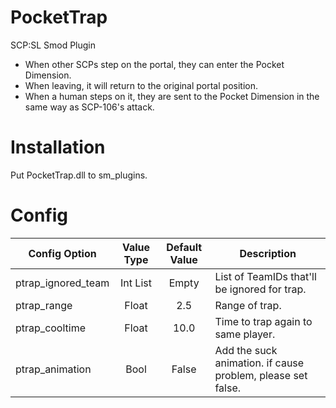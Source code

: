 # PocketTrap
SCP:SL Smod Plugin

* When other SCPs step on the portal, they can enter the Pocket Dimension.
* When leaving, it will return to the original portal position.
* When a human steps on it, they are sent to the Pocket Dimension in the same way as SCP-106's attack.

# Installation

Put PocketTrap.dll to sm_plugins.

# Config

Config Option | Value Type | Default Value | Description
--- | :---: | :---: | ---
ptrap_ignored_team | Int List | Empty | List of TeamIDs that'll be ignored for trap.
ptrap_range | Float | 2.5 | Range of trap.
ptrap_cooltime | Float | 10.0 | Time to trap again to same player.
ptrap_animation | Bool | False | Add the suck animation. if cause problem, please set false.

